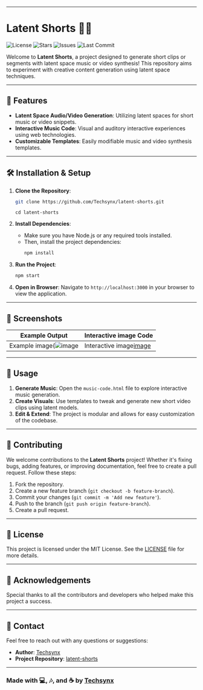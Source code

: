 
---

# Latent Shorts 🎥🎵

![License](https://img.shields.io/github/license/Techsynx/latent-shorts?style=flat-square) ![Stars](https://img.shields.io/github/stars/Techsynx/latent-shorts?style=social) ![Issues](https://img.shields.io/github/issues/Techsynx/latent-shorts?style=flat-square) ![Last Commit](https://img.shields.io/github/last-commit/Techsynx/latent-shorts?style=flat-square)

Welcome to **Latent Shorts**, a project designed to generate short clips or segments with latent space music or video synthesis! This repository aims to experiment with creative content generation using latent space techniques.

---

## 🚀 Features

- **Latent Space Audio/Video Generation**: Utilizing latent spaces for short music or video snippets.
- **Interactive Music Code**: Visual and auditory interactive experiences using web technologies.
- **Customizable Templates**: Easily modifiable music and video synthesis templates.

---

## 🛠️ Installation & Setup

1. **Clone the Repository**:
   ```bash
   git clone https://github.com/Techsynx/latent-shorts.git
   ```
   ```
   cd latent-shorts
   ```

2. **Install Dependencies**:
   - Make sure you have Node.js or any required tools installed.
   - Then, install the project dependencies:
     ```bash
     npm install
     ```

3. **Run the Project**:
   ```bash
   npm start
   ```

4. **Open in Browser**: Navigate to `http://localhost:3000` in your browser to view the application.

---

## 🎨 Screenshots

| Example Output | Interactive image Code |
|----------------|------------------------|
| Example image(![image](https://github.com/user-attachments/assets/23d74c09-5154-48ee-a728-6f6f062ecc1e) | Interactive image[image](https://github.com/user-attachments/assets/b1c93c26-553a-4564-afaf-0a8895aab5c8)


---

## 📜 Usage

1. **Generate Music**: Open the `music-code.html` file to explore interactive music generation.
2. **Create Visuals**: Use templates to tweak and generate new short video clips using latent models.
3. **Edit & Extend**: The project is modular and allows for easy customization of the codebase.

---

## 🌟 Contributing

We welcome contributions to the **Latent Shorts** project! Whether it's fixing bugs, adding features, or improving documentation, feel free to create a pull request. Follow these steps:

1. Fork the repository.
2. Create a new feature branch (`git checkout -b feature-branch`).
3. Commit your changes (`git commit -m 'Add new feature'`).
4. Push to the branch (`git push origin feature-branch`).
5. Create a pull request.

---

## 📄 License

This project is licensed under the MIT License. See the [LICENSE](./LICENSE) file for more details.

---

## 🙌 Acknowledgements

Special thanks to all the contributors and developers who helped make this project a success.

---

## 📧 Contact

Feel free to reach out with any questions or suggestions:

- **Author**: [Techsynx](https://github.com/Techsynx)
- **Project Repository**: [latent-shorts](https://github.com/Techsynx/latent-shorts)

---

### Made with 💻, 🎶, and ☕ by [Techsynx](https://github.com/Techsynx)




